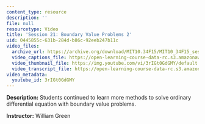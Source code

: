 ```yaml
---
content_type: resource
description: ''
file: null
resourcetype: Video
title: 'Session 21: Boundary Value Problems 2'
uid: 0445855c-631b-284d-b86c-92eeb247b11c
video_files:
  archive_url: https://archive.org/download/MIT10.34F15/MIT10_34F15_ses21_300k.mp4
  video_captions_file: https://open-learning-course-data-rc.s3.amazonaws.com/10-34-numerical-methods-applied-to-chemical-engineering-fall-2015/f0eb2a112bed579890aaa7f213d846cd_3rIGt0GdGMY.vtt
  video_thumbnail_file: https://img.youtube.com/vi/3rIGt0GdGMY/default.jpg
  video_transcript_file: https://open-learning-course-data-rc.s3.amazonaws.com/10-34-numerical-methods-applied-to-chemical-engineering-fall-2015/3a8c66783bc19d186ec12fd06669cba6_3rIGt0GdGMY.pdf
video_metadata:
  youtube_id: 3rIGt0GdGMY
---
```


**Description:** Students continued to learn more methods to solve ordinary differential equation with boundary value problems.

**Instructor:** William Green